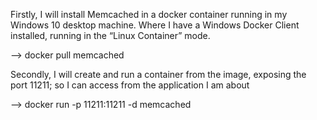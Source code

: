 Firstly, I will install Memcached in a docker container running in my Windows 10 desktop machine. Where I have a Windows Docker Client installed, running in the “Linux Container” mode.


--> docker pull memcached

Secondly, I will create and run a container from the image, exposing the port 11211; so I can access from the application I am about

--> docker run -p 11211:11211 -d memcached


